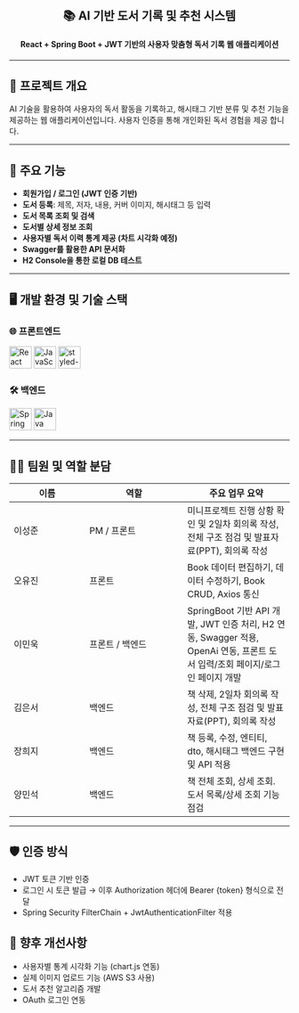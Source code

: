 <div align="center">
  <h2>📚 AI 기반 도서 기록 및 추천 시스템</h2>
  <h4>React + Spring Boot + JWT 기반의 사용자 맞춤형 독서 기록 웹 애플리케이션</h4>
</div>

---

## 📌 프로젝트 개요

AI 기술을 활용하여 사용자의 독서 활동을 기록하고, 해시태그 기반 분류 및 추천 기능을 제공하는 웹 애플리케이션입니다. 사용자 인증을 통해 개인화된 독서 경험을 제공 합니다.

---

## 🔧 주요 기능

- **회원가입 / 로그인 (JWT 인증 기반)**
- **도서 등록**: 제목, 저자, 내용, 커버 이미지, 해시태그 등 입력
- **도서 목록 조회 및 검색**
- **도서별 상세 정보 조회**
- **사용자별 독서 이력 통계 제공 (차트 시각화 예정)**
- **Swagger를 활용한 API 문서화**
- **H2 Console을 통한 로컬 DB 테스트**

---

## 🖥️ 개발 환경 및 기술 스택

### 🌐 프론트엔드
<p align="left">
  <img src="https://cdn.jsdelivr.net/gh/devicons/devicon/icons/react/react-original.svg" height="40" alt="React" />
  <img src="https://cdn.jsdelivr.net/gh/devicons/devicon/icons/javascript/javascript-original.svg" height="40" alt="JavaScript" />
  <img src="https://raw.githubusercontent.com/styled-components/brand/master/styled-components.png" height="40" alt="styled-components" />
</p>

### 🛠 백엔드
<p align="left">
  <img src="https://cdn.jsdelivr.net/gh/devicons/devicon/icons/spring/spring-original.svg" height="40" alt="Spring Boot" />
  <img src="https://cdn.jsdelivr.net/gh/devicons/devicon/icons/java/java-original.svg" height="40" alt="Java" />
</p>

---

## 🧑‍💻 팀원 및 역할 분담

<table>
  <thead>
    <tr>
      <th width="120px">이름</th>
      <th width="160px">역할</th>
      <th>주요 업무 요약</th>
    </tr>
  </thead>
  <tbody>
    <tr>
      <td>이성준</td>
      <td>PM / 프론트</td>
      <td>미니프로젝트 진행 상황 확인 및 2일차 회의록 작성, 전체 구조 점검 및 발표자료(PPT), 회의록 작성</td>
    </tr>
    <tr>
      <td>오유진</td>
      <td>프론트</td>
      <td>Book 데이터 편집하기, 데이터 수정하기, Book CRUD, Axios 통신</td>
    </tr>
    <tr>
      <td>이민욱</td>
      <td>프론트 / 백엔드</td>
      <td>SpringBoot 기반 API 개발, JWT 인증 처리, H2 연동, Swagger 적용, OpenAi 연동, 프론트 도서 입력/조회 페이지/로그인 페이지 개발</td>
    </tr>
    <tr>
      <td>김은서</td>
      <td>백엔드</td>
      <td>책 삭제, 2일차 회의록 작성, 전체 구조 점검 및 발표자료(PPT), 회의록 작성</td>
    </tr>
    <tr>
      <td>장희지</td>
      <td>백엔드</td>
      <td>책 등록, 수정, 엔티티, dto, 해시태그 백엔드 구현 및 API 적용</td>
    </tr>
    <tr>
      <td>양민석</td>
      <td>백엔드</td>
      <td>책 전체 조회, 상세 조회. 도서 목록/상세 조회 기능 점검</td>
    </tr>
  </tbody>
</table>

---

## 🛡️ 인증 방식
- 	JWT 토큰 기반 인증
- 	로그인 시 토큰 발급 → 이후 Authorization 헤더에 Bearer {token} 형식으로 전달
- 	Spring Security FilterChain + JwtAuthenticationFilter 적용

## 📌 향후 개선사항
- 	사용자별 통계 시각화 기능 (chart.js 연동)
- 	실제 이미지 업로드 기능 (AWS S3 사용)
- 	도서 추천 알고리즘 개발
- 	OAuth 로그인 연동
